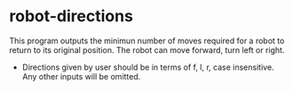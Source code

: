 # robot-directions

This program outputs the minimun number of moves required for a robot to return to its original position.
The robot can move forward, turn left or right. 

- Directions given by user should be in terms of f, l, r, case insensitive. Any other inputs will be omitted.

